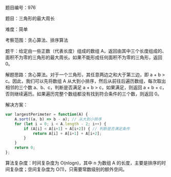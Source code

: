 题目编号：976

题目：三角形的最大周长

难度：简单

考察范围：贪心算法、排序算法

题干：给定由一些正数（代表长度）组成的数组 A，返回由其中三个长度组成的、面积不为零的三角形的最大周长。如果不能形成任何面积不为零的三角形，返回 0。

解题思路：贪心算法。对于一个三角形，其任意两边之和大于第三边，即 a + b > c。因此，我们可以先将数组 A 从大到小排序，然后从前往后遍历数组，每次取出相邻的三个数 a、b、c，判断是否满足 a + b > c，如果满足，则返回 a + b + c，否则继续遍历。如果遍历完整个数组都没有找到符合条件的三个数，则返回 0。

解决方案：

```javascript
var largestPerimeter = function(A) {
    A.sort((a, b) => b - a); // 从大到小排序
    for (let i = 0; i < A.length - 2; i++) {
        if (A[i] < A[i+1] + A[i+2]) { // 判断是否满足条件
            return A[i] + A[i+1] + A[i+2];
        }
    }
    return 0;
};
```

算法复杂度：时间复杂度为 O(nlogn)，其中 n 为数组 A 的长度，主要是排序的时间复杂度；空间复杂度为 O(1)，只需要常数级别的额外空间。